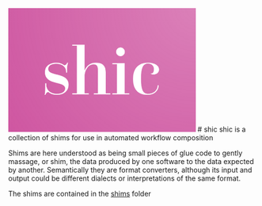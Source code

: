 <img src="/assets/img/shic_logo.png" alt="shic logo" style="height: 250px;"/>
# shic
shic is a collection of shims for use in automated workflow composition

Shims are here understood as being small pieces of glue code to gently massage, or shim, the data produced by one software to the data expected by another. Semantically they are format converters, although its input and output could be different dialects or interpretations of the same format.

The shims are contained in the [shims](shims/) folder

